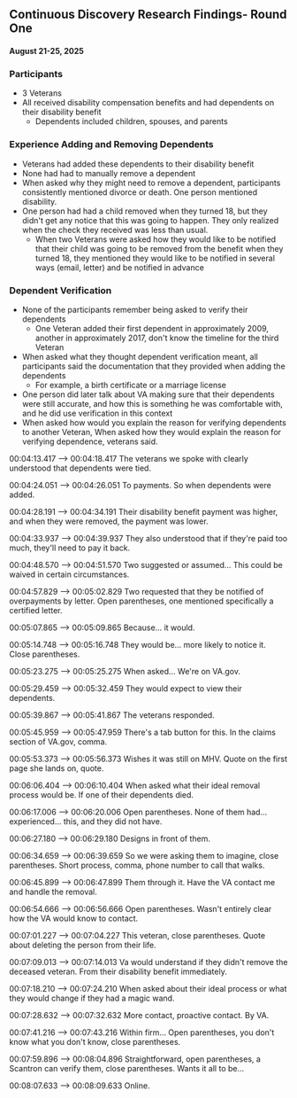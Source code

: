 ## Continuous Discovery Research Findings- Round One
#### August 21-25, 2025


### Participants
- 3 Veterans
- All received disability compensation benefits and had dependents on their disability benefit
     - Dependents included children, spouses, and parents

### Experience Adding and Removing Dependents
- Veterans had added these dependents to their disability benefit
- None had had to manually remove a dependent
- When asked why they might need to remove a dependent, participants consistently mentioned divorce or death. One person mentioned disability.
- One person had had a child removed when they turned 18, but they didn't get any notice that this was going to happen. They only realized when the check they received was less than usual.
     - When two Veterans were asked how they would like to be notified that their child was going to be removed from the benefit when they turned 18, they mentioned they would like to be notified in several ways (email, letter) and be notified in advance

### Dependent Verification
- None of the participants remember being asked to verify their dependents
     - One Veteran added their first dependent in approximately 2009, another in approximately 2017, don't know the timeline for the third Veteran
- When asked what they thought dependent verification meant, all participants said the documentation that they provided when adding the dependents
     - For example, a birth certificate or a marriage license
- One person did later talk about VA making sure that their dependents were still accurate, and how this is something he was comfortable with, and he did use verification in this context
- When asked how would you explain the reason for verifying dependents to another Veteran,  When asked how they would explain the reason for verifying dependence, veterans said.

00:04:13.417 --> 00:04:18.417
The veterans we spoke with clearly understood that dependents were tied.

00:04:24.051 --> 00:04:26.051
To payments. So when dependents were added.

00:04:28.191 --> 00:04:34.191
Their disability benefit payment was higher, and when they were removed, the payment was lower.

00:04:33.937 --> 00:04:39.937
They also understood that if they're paid too much, they'll need to pay it back.

00:04:48.570 --> 00:04:51.570
Two suggested or assumed… This could be waived in certain circumstances.

00:04:57.829 --> 00:05:02.829
Two requested that they be notified of overpayments by letter. Open parentheses, one mentioned specifically a certified letter.

00:05:07.865 --> 00:05:09.865
Because… it would.

00:05:14.748 --> 00:05:16.748
They would be… more likely to notice it. Close parentheses.

00:05:23.275 --> 00:05:25.275
When asked… We're on VA.gov.

00:05:29.459 --> 00:05:32.459
They would expect to view their dependents.

00:05:39.867 --> 00:05:41.867
The veterans responded.

00:05:45.959 --> 00:05:47.959
There's a tab button for this. In the claims section of VA.gov, comma.

00:05:53.373 --> 00:05:56.373
Wishes it was still on MHV. Quote on the first page she lands on, quote.

00:06:06.404 --> 00:06:10.404
When asked what their ideal removal process would be. If one of their dependents died.

00:06:17.006 --> 00:06:20.006
Open parentheses. None of them had… experienced… this, and they did not have.

00:06:27.180 --> 00:06:29.180
Designs in front of them.

00:06:34.659 --> 00:06:39.659
So we were asking them to imagine, close parentheses. Short process, comma, phone number to call that walks.

00:06:45.899 --> 00:06:47.899
Them through it. Have the VA contact me and handle the removal.

00:06:54.666 --> 00:06:56.666
Open parentheses. Wasn't entirely clear how the VA would know to contact.

00:07:01.227 --> 00:07:04.227
This veteran, close parentheses. Quote about deleting the person from their life.

00:07:09.013 --> 00:07:14.013
Va would understand if they didn't remove the deceased veteran. From their disability benefit immediately.

00:07:18.210 --> 00:07:24.210
When asked about their ideal process or what they would change if they had a magic wand.

00:07:28.632 --> 00:07:32.632
More contact, proactive contact. By VA.

00:07:41.216 --> 00:07:43.216
Within firm… Open parentheses, you don't know what you don't know, close parentheses.

00:07:59.896 --> 00:08:04.896
Straightforward, open parentheses, a Scantron can verify them, close parentheses. Wants it all to be…

00:08:07.633 --> 00:08:09.633
Online.

